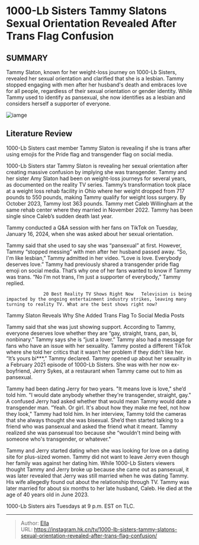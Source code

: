 # 1000-Lb Sisters Tammy Slatons Sexual Orientation Revealed After Trans Flag Confusion


## SUMMARY 



  Tammy Slaton, known for her weight-loss journey on 1000-Lb Sisters, revealed her sexual orientation and clarified that she is a lesbian.   Tammy stopped engaging with men after her husband&#39;s death and embraces love for all people, regardless of their sexual orientation or gender identity.   While Tammy used to identify as pansexual, she now identifies as a lesbian and considers herself a supporter of everyone.  

![iamge](https://static1.srcdn.com/wordpress/wp-content/uploads/2023/05/oijdoia.png)

## Literature Review

1000-Lb Sisters cast member Tammy Slaton is revealing if she is trans after using emojis for the Pride flag and transgender flag on social media.




1000-Lb Sisters star Tammy Slaton is revealing her sexual orientation after creating massive confusion by implying she was transgender. Tammy and her sister Amy Slaton had been on weight-loss journeys for several years, as documented on the reality TV series. Tammy’s transformation took place at a weight loss rehab facility in Ohio where her weight dropped from 717 pounds to 550 pounds, making Tammy qualify for weight loss surgery. By October 2023, Tammy lost 363 pounds. Tammy met Caleb Willingham at the same rehab center where they married in November 2022. Tammy has been single since Caleb’s sudden death last year.




Tammy conducted a Q&amp;A session with her fans on TikTok on Tuesday, January 16, 2024, when she was asked about her sexual orientation.


 

Tammy said that she used to say she was “pansexual” at first. However, Tammy “stopped messing” with men after her husband passed away. “So, I&#39;m like lesbian,” Tammy admitted in her video. “Love is love. Everybody deserves love.” Tammy had previously shared a transgender pride flag emoji on social media. That’s why one of her fans wanted to know if Tammy was trans. “No I’m not trans, I’m just a supporter of everybody,” Tammy replied.

                  20 Best Reality TV Shows Right Now   Television is being impacted by the ongoing entertainment industry strikes, leaving many turning to reality TV. What are the best shows right now?   





 Tammy Slaton Reveals Why She Added Trans Flag To Social Media Posts 
          

Tammy said that she was just showing support. According to Tammy, everyone deserves love whether they are “gay, straight, trans, pan, bi, nonbinary.” Tammy says she is “just a lover.” Tammy also had a message for fans who have an issue with her sexuality. Tammy posted a different TikTok where she told her critics that it wasn’t her problem if they didn’t like her. “It’s yours bi***,” Tammy declared. Tammy opened up about her sexuality in a February 2021 episode of 1000-Lb Sisters. She was with her now ex-boyfriend, Jerry Sykes, at a restaurant when Tammy came out to him as pansexual.

Tammy had been dating Jerry for two years. &#34;It means love is love,&#34; she’d told him. &#34;I would date anybody whether they&#39;re transgender, straight, gay.&#34; A confused Jerry had asked whether that would mean Tammy would date a transgender man. “Yeah. Or girl. It&#39;s about how they make me feel, not how they look,&#34; Tammy had told him. In her interview, Tammy told the cameras that she always thought she was bisexual. She’d then started talking to a friend who was pansexual and asked the friend what it meant. Tammy realized she was pansexual too because she “wouldn&#39;t mind being with someone who&#39;s transgender, or whatever.&#34;




Tammy and Jerry started dating when she was looking for love on a dating site for plus-sized women. Tammy did not want to leave Jerry even though her family was against her dating him. While 1000-Lb Sisters viewers thought Tammy and Jerry broke up because she came out as pansexual, it was later revealed that Jerry was still married when he was dating Tammy. His wife allegedly found out about the relationship through TV. Tammy was later married for about six months to her late husband, Caleb. He died at the age of 40 years old in June 2023.



1000-Lb Sisters airs Tuesdays at 9 p.m. EST on TLC.






---

> Author: [Ella](https://instagram.hk.cn/)  
> URL: https://instagram.hk.cn/tv/1000-lb-sisters-tammy-slatons-sexual-orientation-revealed-after-trans-flag-confusion/  

